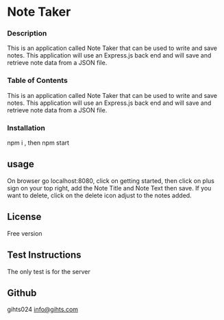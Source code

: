 # Note Taker
 
### Description ###
This is an application called Note Taker that can be used to write and save notes. This application will use an Express.js back end and will save and retrieve note data from a JSON file.

### Table of Contents
This is an application called Note Taker that can be used to write and save notes. This application will use an Express.js back end and will save and retrieve note data from a JSON file.

### Installation ###

npm i , then npm start

## usage ##

On browser go localhost:8080, click on getting started, then click on plus sign on your top right, add the Note Title and Note Text then save. If you want to delete, click on the delete icon adjust to the notes added.

## License ##

Free version

## Test Instructions
 
The only test is for the server

## Github ##
gihts024
info@gihts.com


